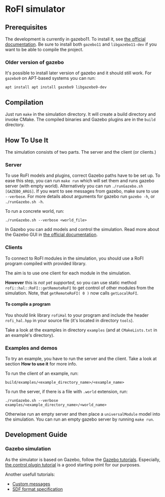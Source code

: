 # RoFI simulator

## Prerequisites

The development is currently in gazebo11. To install it, see
[the official documentation](http://gazebosim.org/tutorials?cat=install).
Be sure to install both `gazebo11` and `libgazebo11-dev` if you want to be able to
compile the project.

### Older version of gazebo
It's possible to install later version of gazebo and it should still work.
For `gazebo9` on APT-based systems you can run:

```
apt install apt install gazebo9 libgazebo9-dev
```

## Compilation

Just run `make` in the simulation directory. It will create a build directory
and invoke CMake. The compiled binaries and Gazebo plugins are in the `build`
directory.

## How To Use It

The simulation consists of two parts. The server and the client (or clients.)

### Server

To use RoFI models and plugins, correct Gazebo paths have to be set up. To
ease this step, you can run `make run` which will set them and runs gazebo
server (with empty world). Alternatively you can run
`./runGazebo.sh [GAZEBO_ARGS]`. If you want to see messages from gazebo,
make sure to use `--verbose`. For more details about arguments for gazebo
run `gazebo -h`, or `./runGazebo.sh -h`.

To run a concrete world, run:

```
./runGazebo.sh --verbose <world_file>
```

In Gazebo you can add models and control the simulation. Read more about the
Gazebo GUI in [the official
documentation](http://gazebosim.org/tutorials?tut=guided_b2&cat=).

### Clients

To connect to RoFI modules in the simulation, you should use a RoFI program
compiled with provided library.

The aim is to use one client for each module in the simulation.

**However** this is _not yet supported_, so you can use static method
`rofi::hal::RoFI::getRemoteRoFI` to get control of other modules from
the simulation. Note, that `getRemoteRoFI( 0 )` now calls `getLocalRoFI`.

#### To compile a program

You should link library `rofiHal` to your program and include the header
`rofi_hal.hpp` in your source file (it's located in directory `tools`).

Take a look at the examples in directory `examples` (and at `CMakeLists.txt`
in an example's directory).

### Examples and demos

To try an example, you have to run the server and the client.
Take a look at section **How to use it** for more info.

To run the client of an example, run:

```
build/examples/<example_directory_name>/<example_name>
```

To run the server, if there is a file with `.world` extension, run:

```
./runGazebo.sh --verbose examples/<example_directory_name>/<world_name>
```

Otherwise run an empty server and then place a `universalModule` model into
the simulation. You can run an empty gazebo server by running `make run`.


## Development Guide

### Gazebo simulation

As the simulator is based on Gazebo, follow the [Gazebo
tutorials](http://gazebosim.org/tutorials). Especially, [the control plugin
tutorial](http://gazebosim.org/tutorials?tut=guided_i5) is a good starting point
for our purposes.

Another usefull tutorials:
- [Custom messages](http://gazebosim.org/tutorials?tut=custom_messages&cat=transport)
- [SDF format specification](http://sdformat.org/spec)

